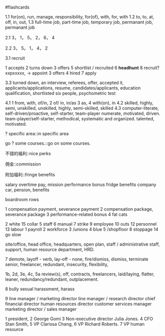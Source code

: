 #flashcards 

1.1
for(on), run, manage, responsibility, for(of), with, for, with
1.2
to, to, at, off, in, out, 
1.3
full-time job, part-time job, temporary job, permanant job, permanant job

2.1
3， 1， 5， 2， 6， 4

2.2
3， 5， 1， 4， 2

3.1
recruit

1 accepts
2 turns down
3 offers
5 shortlist / recruited 
6 **headhunt**
8 recruit?    xxpxxxxx, -> appoint
3 offers
4 hired
7 apply

3.3 turned down, an interview, referees, offer, accepted it, applicants/applications, resume, candidates/applicants, education qualification, shortlisted six people, psychometric test  

4.1 
1 from, with, of/in, 
2 of/ in, in/as
3 as, 4 with(on), in
4.2 skilled, highly, semi, unskilled, unskilled, highly, semi-skilled, skilled
4.3 computer-literate, self-driven/proactive, self-starter, team-player
numerate, motivated, driven.  team-player/self-starter, methodical, systematic and organized.
talented, motivated. 

? specific area::in specific area
<!--SR:!2024-07-30,19,250-->
go ? some courses.::go on some courses.
<!--SR:!2024-07-13,9,250-->

不错的福利::nice perks
<!--SR:!2024-07-11,7,250-->
佣金::commission
<!--SR:!2024-07-13,9,250-->
附加福利::fringe benefits
<!--SR:!2024-07-12,8,250-->

salary
overtime pay, mission
performance bonus
fridge benefits
company car, pension, benefits

boardroom rows

1 compensation payment, severance payment
2 compensation package, severance package
3 performance-related bonus
4 fat cats

2 white
15 collar
5 staff
6 manual
7 strike
9 employee
10 outs
12 personnel
13 labour
1 payroll
2 workforce
3 /unions
4 blue
5 /shopfloor
8 stoppage
14 go slow

site/office, head office, headquarters, open plan, staff / administrative staff, support, human resource department, HRD.

7
demote, layoff - verb, lay-off - none, fire/dismiss, dismiss, terminate
senior, freelancer, redundant, insecurity, flexibility, 

1b, 2d, 3e, 4c, 5a
review(s), off, contracts, freelancers, laid/laying, flatter, leaner, redundancy/redundant, outplacement. 

8
bully
sexual harassment, harass

9
line manager / marketing director
line manager / research director
chief financial director
human resources director
customer services manager
marketing director / sales manager

1 president, 2 George Gomi 3 Non-executive director Julia Jones. 4 CFO Stan Smith, 5 VP Clarissa Chang, 6 VP Richard Roberts. 7 VP human resource